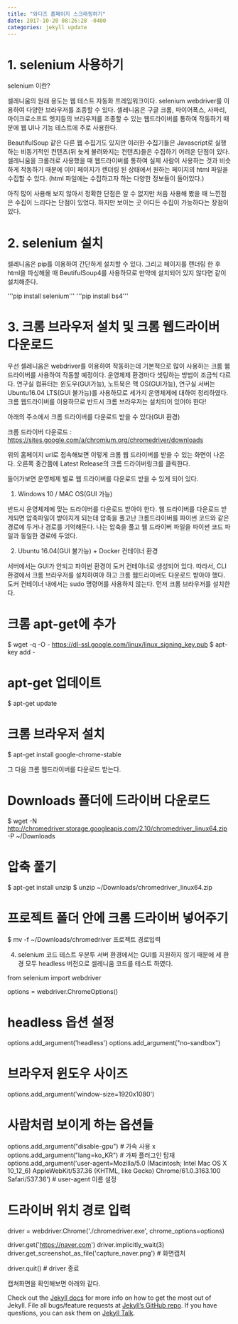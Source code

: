 ```yaml
---
title: "와디즈 홈페이지 스크래핑하기"
date: 2017-10-20 08:26:28 -0400
categories: jekyll update
---
```

# 1. selenium 사용하기

selenium 이란?

셀레니움의 원래 용도는 웹 테스트 자동화 프레임워크이다. selenium webdriver를 이용하여 다양한 브라우저를 조종할 수 있다. 셀레니움은 구글 크롬, 파이어폭스, 사파리, 마이크로소프트 엣지등의 브라우저를 조종할 수 있는 웹드라이버를 통하여 작동하기 때문에 웹 UI나 기능 테스트에 주로 사용한다.


BeautifulSoup 같은 다른 웹 수집기도 있지만 이러한 수집기들은 Javascript로 실행하는 비동기적인 컨텐츠(뒤 늦게 불려와지는 컨텐츠)들은 수집하기 어려운 단점이 있다. 셀레니움을 크롤러로 사용했을 때 웹드라이버를 통하여 실제 사람이 사용하는 것과 비슷하게 작동하기 때문에 이미 페이지가 렌더링 된 상태에서 원하는 페이지의 html 파일을 수집할 수 있다. (html 파일에는 수집하고자 하는 다양한 정보들이 들어있다.)

아직 많이 사용해 보지 않아서 정확한 단점은 알 수 없지만 처음 사용해 봤을 때 느낀점은 수집이 느리다는 단점이 있었다. 하지만 보이는 곳 어디든 수집이 가능하다는 장점이 있다.

# 2. selenium 설치
셀레니움은 pip를 이용하여 간단하게 설치할 수 있다. 그리고 페이지를 랜더링 한 후 html을 파싱해올 때 BeutifulSoup4를 사용하므로 만약에 설치되어 있지 않다면 같이 설치해준다.

'''pip install selenium'''
'''pip install bs4'''

# 3. 크롬 브라우저 설치 및 크롬 웹드라이버 다운로드
우선 셀레니움은 webdriver를 이용하여 작동하는데 기본적으로 많이 사용하는 크롬 웹드라이버를 사용하여 작동할 예정이다. 운영체제 환경마다 셋팅하는 방법이 조금씩 다르다. 연구실 컴퓨터는 윈도우(GUI가능), 노트북은 맥 OS(GUI가능), 연구실 서버는 Ubuntu16.04 LTS(GUI 불가능)를 사용하므로 세가지 운영체제에 대하여 정리하였다. 크롬 웹드라이버를 이용하므로 반드시 크롬 브라우저는 설치되어 있어야 한다!


아래의 주소에서 크롬 드라이버를 다운로드 받을 수 있다(GUI 환경)

크롬 드라이버 다운로드 : https://sites.google.com/a/chromium.org/chromedriver/downloads




위의 홈페이지 url로 접속해보면 이렇게 크롬 웹 드라이버를 받을 수 있는 화면이 나온다. 오른쪽 중간쯤에 Latest Release의 크롬 드라이버링크를 클릭한다.




들어가보면 운영체제 별로 웹 드라이버를 다운로드 받을 수 있게 되어 있다.


1) Windows 10 / MAC OS(GUI 가능)

반드시 운영체제에 맞는 드라이버를 다운로드 받아야 한다. 웹 드라이버를 다운로드 받게되면 압축파일이 받아지게 되는데 압축을 풀고난 크롬드라이버를 파이썬 코드와 같은 경로에 두거나 경로를 기억해둔다. 나는 압축을 풀고 웹 드라이버 파일을 파이썬 코드 파일과 동일한 경로에 두었다.


2) Ubuntu 16.04(GUI 불가능) + Docker 컨테이너 환경

서버에서는 GUI가 안되고 파이썬 환경이 도커 컨테이너로 생성되어 있다. 따라서, CLI 환경에서 크롬 브라우저를 설치하여야 하고 크롬 웹드라이버도 다운로드 받아야 했다.
도커 컨테이너 내에서는 sudo 명령어를 사용하지 않는다. 먼저 크롬 브라우저를 설치한다.

# 크롬 apt-get에 추가
$ wget -q -O - https://dl-ssl.google.com/linux/linux_signing_key.pub
$ apt-key add -

# apt-get 업데이트
$ apt-get update

# 크롬 브라우저 설치
$ apt-get install google-chrome-stable



그 다음 크롬 웹드라이버를 다운로드 받는다.

# Downloads 폴더에 드라이버 다운로드
$ wget -N http://chromedriver.storage.googleapis.com/2.10/chromedriver_linux64.zip -P ~/Downloads

# 압축 풀기
$ apt-get install unzip
$ unzip ~/Downloads/chromedriver_linux64.zip

# 프로젝트 폴더 안에 크롬 드라이버 넣어주기
$ mv -f ~/Downloads/chromedriver 프로젝트 경로입력



4. selenium 코드 테스트
우분투 서버 환경에서는 GUI를 지원하지 않기 때문에 세 환경 모두 headless 버전으로 셀레니움 코드를 테스트 하였다.


from selenium import webdriver


options = webdriver.ChromeOptions()

# headless 옵션 설정
options.add_argument('headless')
options.add_argument("no-sandbox")

# 브라우저 윈도우 사이즈
options.add_argument('window-size=1920x1080')

# 사람처럼 보이게 하는 옵션들
options.add_argument("disable-gpu")   # 가속 사용 x
options.add_argument("lang=ko_KR")    # 가짜 플러그인 탑재
options.add_argument('user-agent=Mozilla/5.0 (Macintosh; Intel Mac OS X 10_12_6) AppleWebKit/537.36 (KHTML, like Gecko) Chrome/61.0.3163.100 Safari/537.36')  # user-agent 이름 설정

# 드라이버 위치 경로 입력
driver = webdriver.Chrome('./chromedriver.exe', chrome_options=options)

driver.get('https://naver.com')
driver.implicitly_wait(3)
driver.get_screenshot_as_file('capture_naver.png')    # 화면캡처

driver.quit() # driver 종료

캡쳐화면을 확인해보면 아래와 같다.






Check out the [Jekyll docs][jekyll-docs] for more info on how to get the most out of Jekyll. File all bugs/feature requests at [Jekyll’s GitHub repo][jekyll-gh]. If you have questions, you can ask them on [Jekyll Talk][jekyll-talk].

[jekyll-docs]: https://jekyllrb.com/docs/home
[jekyll-gh]:   https://github.com/jekyll/jekyll
[jekyll-talk]: https://talk.jekyllrb.com/

